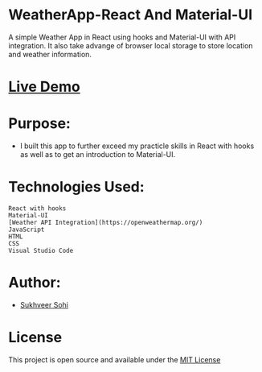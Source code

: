 # WeatherApp-React And Material-UI
A simple Weather App in React using hooks and Material-UI with API integration. It also take advange of browser local storage to store location and weather information.

# [Live Demo](https://iamsohi.github.io/WeatherApp-React/)

# Purpose:

 * I built this app to further exceed my practicle skills in React with hooks as well as to get an introduction to Material-UI.

# Technologies Used:
    
    React with hooks
    Material-UI
    [Weather API Integration](https://openweathermap.org/)
    JavaScript
    HTML
    CSS
    Visual Studio Code

# Author:
  * [Sukhveer Sohi](https://github.com/IamSohi)

# License
  This project is open source and available under the [MIT License](https://github.com/IamSohi/WeatherApp-React/blob/main/LICENSE)

